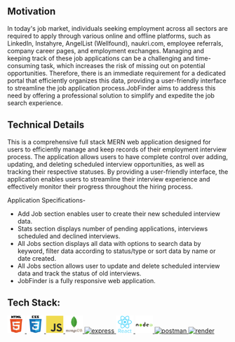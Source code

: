 ## Motivation
In today's job market, individuals seeking employment across all sectors are required to apply through various online and offline platforms, such as LinkedIn, Instahyre, AngelList (Wellfound), naukri.com, employee referrals, company career pages, and employment exchanges. Managing and keeping track of these job applications can be a challenging and time-consuming task, which increases the risk of missing out on potential opportunities. Therefore, there is an immediate requirement for a dedicated portal that efficiently organizes this data, providing a user-friendly interface to streamline the job application process.JobFinder aims to address this need by offering a professional solution to simplify and expedite the job search experience.

## Technical Details
This is a comprehensive full stack MERN web application designed for users to efficiently manage and keep records of their employment interview process. The application allows users to have complete control over adding, updating, and deleting scheduled interview opportunities, as well as tracking their respective statuses. By providing a user-friendly interface, the application enables users to streamline their interview experience and effectively monitor their progress throughout the hiring process.

Application Specifications-
- Add Job section enables user to create their new scheduled interview data.
- Stats section displays number of pending applications, interviews scheduled and declined interviews.
- All Jobs section displays all data with options to search data by keyword, filter data according to status/type or sort data by name or date created.
- All Jobs section allows user to update and delete scheduled interview data and track the status of old interviews.
- JobFinder is a fully responsive web application.

## Tech Stack: 
<a href="https://www.w3.org/html/" target="_blank" rel="noreferrer"> <img src="https://raw.githubusercontent.com/devicons/devicon/master/icons/html5/html5-original-wordmark.svg" alt="html5" width="40" height="40"/> </a>
<a href="https://www.w3schools.com/css/" target="_blank" rel="noreferrer"> <img src="https://raw.githubusercontent.com/devicons/devicon/master/icons/css3/css3-original-wordmark.svg" alt="css3" width="40" height="40"/> </a> 
<a href="https://developer.mozilla.org/en-US/docs/Web/JavaScript" target="_blank" rel="noreferrer"> <img src="https://raw.githubusercontent.com/devicons/devicon/master/icons/javascript/javascript-original.svg" alt="javascript" width="40" height="40"/> </a> 
<a href="https://www.mongodb.com/" target="_blank" rel="noreferrer"> <img src="https://raw.githubusercontent.com/devicons/devicon/master/icons/mongodb/mongodb-original-wordmark.svg" alt="mongodb" width="40" height="40"/> </a>
<a href="https://expressjs.com" target="_blank" rel="noreferrer"> <img src="https://i.ibb.co/ckPHbQm/express-facebook-share.png" alt="express" width="60" height="40"/> </a>
<a href="https://reactjs.org/" target="_blank" rel="noreferrer"> <img src="https://raw.githubusercontent.com/devicons/devicon/master/icons/react/react-original-wordmark.svg" alt="react" width="40" height="40"/> </a>
<a href="https://nodejs.org" target="_blank" rel="noreferrer"> <img src="https://raw.githubusercontent.com/devicons/devicon/master/icons/nodejs/nodejs-original-wordmark.svg" alt="nodejs" width="40" height="40"/> </a> 
<a href="https://postman.com" target="_blank" rel="noreferrer"> <img src="https://www.vectorlogo.zone/logos/getpostman/getpostman-icon.svg" alt="postman" width="40" height="40"/> </a>
<a href="https://render.com" target="_blank" rel="noreferrer"> <img src="https://upload.vectorlogo.zone/logos/render/images/bb711e6b-3dc7-496f-b665-10558e88ceed.svg" alt="render" width="40" height="40"/> </a>






